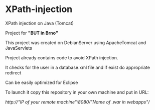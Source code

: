 # XPath-injection
XPath injection on Java (Tomcat)

Project for **"BUT in Brno"**

This project was created on DebianServer using ApacheTomcat and JavaServlets

Project already contains code to avoid XPath injection.

It checks for the user in a database.xml file and if exist do appropriate redirect

Can be easily optimized for Eclipse

To launch it copy this repository in your own machine and put in URL: 

*http://"IP of your remote machine":8080/"Name of .war in webapps"/*
